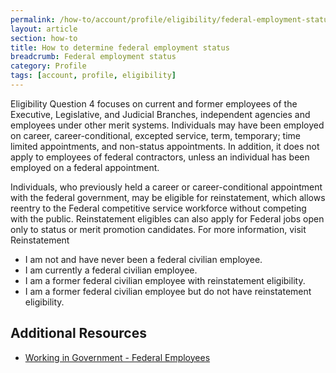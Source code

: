 ```yaml
---
permalink: /how-to/account/profile/eligibility/federal-employment-status/
layout: article
section: how-to
title: How to determine federal employment status
breadcrumb: Federal employment status
category: Profile
tags: [account, profile, eligibility]
---
```


Eligibility Question 4 focuses on current and former employees of the Executive, Legislative, and Judicial Branches, independent agencies and employees under other merit systems. Individuals may have been employed on career, career-conditional, excepted service, term, temporary; time limited appointments, and non-status appointments. In addition, it does not apply to employees of federal contractors, unless an individual has been employed on a federal appointment. 

Individuals, who previously held a career or career-conditional appointment with the federal government, may be eligible for reinstatement, which allows reentry to the Federal competitive service workforce without competing with the public. Reinstatement eligibles can also apply for Federal jobs open only to status or merit promotion candidates. For more information, visit Reinstatement

* I am not and have never been a federal civilian employee.
* I am currently a federal civilian employee.
* I am a former federal civilian employee with reinstatement eligibility.
* I am a former federal civilian employee but do not have reinstatement eligibility.

## Additional Resources

* [Working in Government - Federal Employees](../../../../../working-in-government/unique-hiring-paths/federal-employees/)
